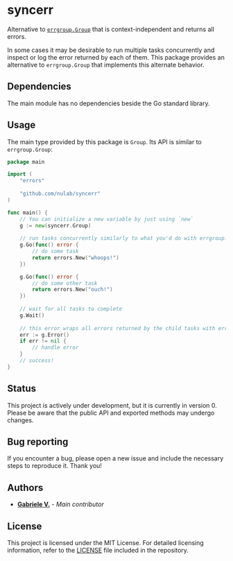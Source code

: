 # syncerr

Alternative to [`errgroup.Group`](https://pkg.go.dev/golang.org/x/sync/errgroup) that is context-independent and returns all errors.

In some cases it may be desirable to run multiple tasks concurrently and inspect or log 
the error returned by each of them. This package provides an alternative to `errgroup.Group` that implements this 
alternate behavior.

## Dependencies

The main module has no dependencies beside the Go standard library.   

## Usage

The main type provided by this package is `Group`. Its API is similar to `errgroup.Group`:

```go
package main

import (
	"errors"
	
	"github.com/nulab/syncerr"
)

func main() {
	// You can initialize a new variable by just using `new`  
	g := new(syncerr.Group)
	
	// run tasks concurrently similarly to what you'd do with errgroup.Group
	g.Go(func() error {
		// do some task
		return errors.New("whoops!")
    })

	g.Go(func() error {
		// do some other task
		return errors.New("ouch!")
	})
	
	// wait for all tasks to complete
	g.Wait()
	
	// this error wraps all errors returned by the child tasks with errors.Join 
	err := g.Error()
	if err != nil {
		// handle error
    }
	// success!
}
```

## Status

This project is actively under development, but it is currently in version 0.
Please be aware that the public API and exported methods may undergo changes.

## Bug reporting

If you encounter a bug, please open a new issue and include the necessary steps to reproduce it. Thank you!

## Authors

* **[Gabriele V.](https://github.com/vibridi/)** - *Main contributor*

## License

This project is licensed under the MIT License. For detailed licensing information, refer to the [LICENSE](LICENSE) file included in the repository.
